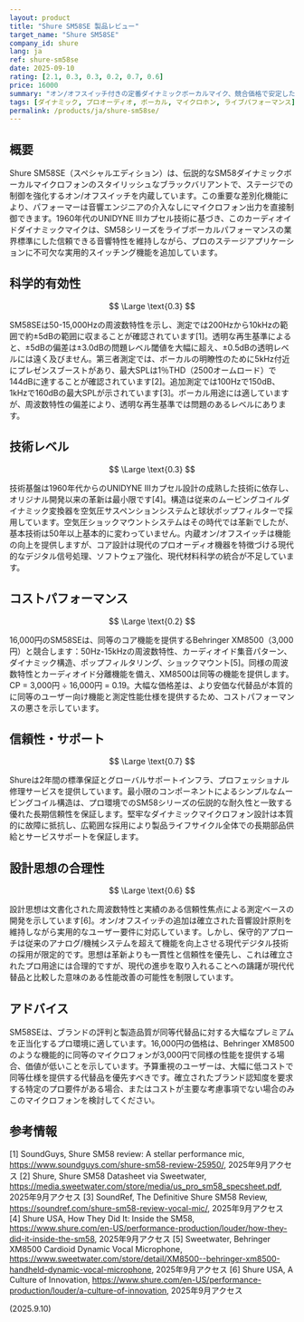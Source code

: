 ```yaml
---
layout: product
title: "Shure SM58SE 製品レビュー"
target_name: "Shure SM58SE"
company_id: shure
lang: ja
ref: shure-sm58se
date: 2025-09-10
rating: [2.1, 0.3, 0.3, 0.2, 0.7, 0.6]
price: 16000
summary: "オン/オフスイッチ付きの定番ダイナミックボーカルマイク、競合価格で安定したパフォーマンスを提供"
tags: [ダイナミック, プロオーディオ, ボーカル, マイクロホン, ライブパフォーマンス]
permalink: /products/ja/shure-sm58se/
---
```

## 概要

Shure SM58SE（スペシャルエディション）は、伝説的なSM58ダイナミックボーカルマイクロフォンのスタイリッシュなブラックバリアントで、ステージでの制御を強化するオン/オフスイッチを内蔵しています。この重要な差別化機能により、パフォーマーは音響エンジニアの介入なしにマイクロフォン出力を直接制御できます。1960年代のUNIDYNE IIIカプセル技術に基づき、このカーディオイドダイナミックマイクは、SM58シリーズをライブボーカルパフォーマンスの業界標準にした信頼できる音響特性を維持しながら、プロのステージアプリケーションに不可欠な実用的スイッチング機能を追加しています。

## 科学的有効性

$$ \Large \text{0.3} $$

SM58SEは50-15,000Hzの周波数特性を示し、測定では200Hzから10kHzの範囲で約±5dBの範囲に収まることが確認されています[1]。透明な再生基準によると、±5dBの偏差は±3.0dBの問題レベル閾値を大幅に超え、±0.5dBの透明レベルには遠く及びません。第三者測定では、ボーカルの明瞭性のために5kHz付近にプレゼンスブーストがあり、最大SPLは1％THD（2500オームロード）で144dBに達することが確認されています[2]。追加測定では100Hzで150dB、1kHzで160dBの最大SPLが示されています[3]。ボーカル用途には適していますが、周波数特性の偏差により、透明な再生基準では問題のあるレベルにあります。

## 技術レベル

$$ \Large \text{0.3} $$

技術基盤は1960年代からのUNIDYNE IIIカプセル設計の成熟した技術に依存し、オリジナル開発以来の革新は最小限です[4]。構造は従来のムービングコイルダイナミック変換器を空気圧サスペンションシステムと球状ポップフィルターで採用しています。空気圧ショックマウントシステムはその時代では革新でしたが、基本技術は50年以上基本的に変わっていません。内蔵オン/オフスイッチは機能の向上を提供しますが、コア設計は現代のプロオーディオ機器を特徴づける現代的なデジタル信号処理、ソフトウェア強化、現代材料科学の統合が不足しています。

## コストパフォーマンス

$$ \Large \text{0.2} $$

16,000円のSM58SEは、同等のコア機能を提供するBehringer XM8500（3,000円）と競合します：50Hz-15kHzの周波数特性、カーディオイド集音パターン、ダイナミック構造、ポップフィルタリング、ショックマウント[5]。同様の周波数特性とカーディオイド分離機能を備え、XM8500は同等の機能を提供します。CP = 3,000円 ÷ 16,000円 = 0.19。大幅な価格差は、より安価な代替品が本質的に同等のユーザー向け機能と測定性能仕様を提供するため、コストパフォーマンスの悪さを示しています。

## 信頼性・サポート

$$ \Large \text{0.7} $$

Shureは2年間の標準保証とグローバルサポートインフラ、プロフェッショナル修理サービスを提供しています。最小限のコンポーネントによるシンプルなムービングコイル構造は、プロ環境でのSM58シリーズの伝説的な耐久性と一致する優れた長期信頼性を保証します。堅牢なダイナミックマイクロフォン設計は本質的に故障に抵抗し、広範囲な採用により製品ライフサイクル全体での長期部品供給とサービスサポートを保証します。

## 設計思想の合理性

$$ \Large \text{0.6} $$

設計思想は文書化された周波数特性と実績のある信頼性焦点による測定ベースの開発を示しています[6]。オン/オフスイッチの追加は確立された音響設計原則を維持しながら実用的なユーザー要件に対応しています。しかし、保守的アプローチは従来のアナログ/機械システムを超えて機能を向上させる現代デジタル技術の採用が限定的です。思想は革新よりも一貫性と信頼性を優先し、これは確立されたプロ用途には合理的ですが、現代の進歩を取り入れることへの躊躇が現代代替品と比較した意味のある性能改善の可能性を制限しています。

## アドバイス

SM58SEは、ブランドの評判と製造品質が同等代替品に対する大幅なプレミアムを正当化するプロ環境に適しています。16,000円の価格は、Behringer XM8500のような機能的に同等のマイクロフォンが3,000円で同様の性能を提供する場合、価値が低いことを示しています。予算重視のユーザーは、大幅に低コストで同等仕様を提供する代替品を優先すべきです。確立されたブランド認知度を要求する特定のプロ要件がある場合、またはコストが主要な考慮事項でない場合のみこのマイクロフォンを検討してください。

## 参考情報

[1] SoundGuys, Shure SM58 review: A stellar performance mic, https://www.soundguys.com/shure-sm58-review-25950/, 2025年9月アクセス
[2] Shure, Shure SM58 Datasheet via Sweetwater, https://media.sweetwater.com/store/media/us_pro_sm58_specsheet.pdf, 2025年9月アクセス
[3] SoundRef, The Definitive Shure SM58 Review, https://soundref.com/shure-sm58-review-vocal-mic/, 2025年9月アクセス
[4] Shure USA, How They Did It: Inside the SM58, https://www.shure.com/en-US/performance-production/louder/how-they-did-it-inside-the-sm58, 2025年9月アクセス
[5] Sweetwater, Behringer XM8500 Cardioid Dynamic Vocal Microphone, https://www.sweetwater.com/store/detail/XM8500--behringer-xm8500-handheld-dynamic-vocal-microphone, 2025年9月アクセス
[6] Shure USA, A Culture of Innovation, https://www.shure.com/en-US/performance-production/louder/a-culture-of-innovation, 2025年9月アクセス

(2025.9.10)